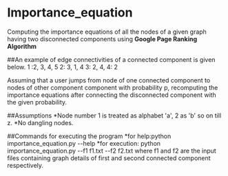# Importance_equation
Computing the importance equations of all the nodes of a given graph having two disconnected components using **Google Page Ranking Algorithm**

##An example of edge connectivities of a connected component is given below.
  1 :2, 3, 4, 5
  2: 3, 1, 4
  3: 2, 4,
  4: 2

Assuming that a user jumps from node of one connected component to nodes of other component component with probability p, recomputing the importance equations after connecting the disconnected component with the given probability.

##Assumptions
*Node number 1 is treated as alphabet 'a', 2 as 'b' so on till z.
*No dangling nodes.

##Commands for executing the program
*for help:python importance_equation.py --help
*for execution: python importance_equation.py --f1 f1.txt --f2 f2.txt
where f1 and f2 are the input files containing graph details of first and second connected component respectively.
